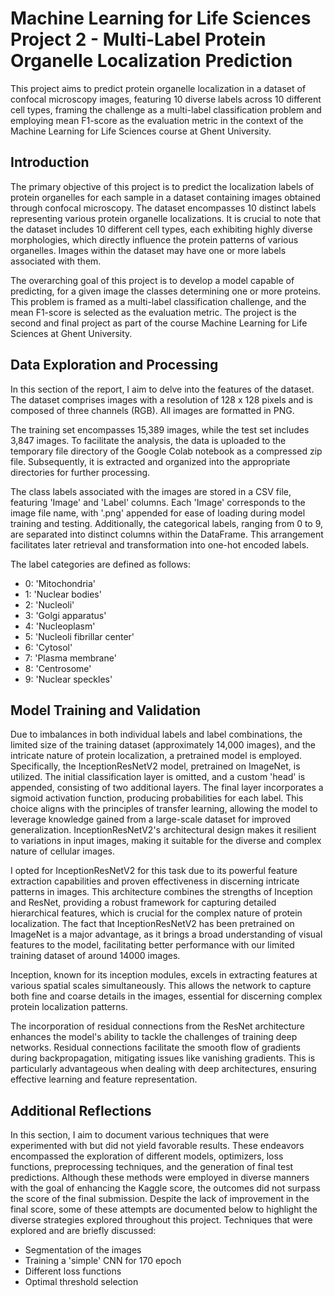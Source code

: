 # Machine Learning for Life Sciences Project 2 - Multi-Label Protein Organelle Localization Prediction
This project aims to predict protein organelle localization in a dataset of confocal microscopy images, featuring 10 diverse labels across 10 different cell types, framing the challenge as a multi-label classification problem and employing mean F1-score as the evaluation metric in the context of the Machine Learning for Life Sciences course at Ghent University.

## Introduction
The primary objective of this project is to predict the localization labels of protein organelles for each sample in a dataset containing images obtained through confocal microscopy. The dataset encompasses 10 distinct labels representing various protein organelle localizations. It is crucial to note that the dataset includes 10 different cell types, each exhibiting highly diverse morphologies, which directly influence the protein patterns of various organelles. Images within the dataset may have one or more labels associated with them.

The overarching goal of this project is to develop a model capable of predicting, for a given image the classes determining one or more proteins. This problem is framed as a multi-label classification challenge, and the mean F1-score is selected as the evaluation metric. The project is the second and final project as part of the course Machine Learning for Life Sciences at Ghent University.

## Data Exploration and Processing
In this section of the report, I aim to delve into the features of the dataset. The dataset comprises images with a resolution of 128 x 128 pixels and is composed of three channels (RGB). All images are formatted in PNG.

The training set encompasses 15,389 images, while the test set includes 3,847 images. To facilitate the analysis, the data is uploaded to the temporary file directory of the Google Colab notebook as a compressed zip file. Subsequently, it is extracted and organized into the appropriate directories for further processing.

The class labels associated with the images are stored in a CSV file, featuring 'Image' and 'Label' columns. Each 'Image' corresponds to the image file name, with '.png' appended for ease of loading during model training and testing. Additionally, the categorical labels, ranging from 0 to 9, are separated into distinct columns within the DataFrame. This arrangement facilitates later retrieval and transformation into one-hot encoded labels.

The label categories are defined as follows:
- 0: 'Mitochondria'
- 1: 'Nuclear bodies'
- 2: 'Nucleoli'
- 3: 'Golgi apparatus'
- 4: 'Nucleoplasm'
- 5: 'Nucleoli fibrillar center'
- 6: 'Cytosol'
- 7: 'Plasma membrane'
- 8: 'Centrosome'
- 9: 'Nuclear speckles'

## Model Training and Validation
Due to imbalances in both individual labels and label combinations, the limited size of the training dataset (approximately 14,000 images), and the intricate nature of protein localization, a pretrained model is employed. Specifically, the InceptionResNetV2 model, pretrained on ImageNet, is utilized. The initial classification layer is omitted, and a custom 'head' is appended, consisting of two additional layers. The final layer incorporates a sigmoid activation function, producing probabilities for each label. This choice aligns with the principles of transfer learning, allowing the model to leverage knowledge gained from a large-scale dataset for improved generalization. InceptionResNetV2's architectural design makes it resilient to variations in input images, making it suitable for the diverse and complex nature of cellular images.

I opted for InceptionResNetV2 for this task due to its powerful feature extraction capabilities and proven effectiveness in discerning intricate patterns in images. This architecture combines the strengths of Inception and ResNet, providing a robust framework for capturing detailed hierarchical features, which is crucial for the complex nature of protein localization. The fact that InceptionResNetV2 has been pretrained on ImageNet is a major advantage, as it brings a broad understanding of visual features to the model, facilitating better performance with our limited training dataset of around 14000 images.

Inception, known for its inception modules, excels in extracting features at various spatial scales simultaneously. This allows the network to capture both fine and coarse details in the images, essential for discerning complex protein localization patterns.

The incorporation of residual connections from the ResNet architecture enhances the model's ability to tackle the challenges of training deep networks. Residual connections facilitate the smooth flow of gradients during backpropagation, mitigating issues like vanishing gradients. This is particularly advantageous when dealing with deep architectures, ensuring effective learning and feature representation.

## Additional Reflections
In this section, I aim to document various techniques that were experimented with but did not yield favorable results. These endeavors encompassed the exploration of different models, optimizers, loss functions, preprocessing techniques, and the generation of final test predictions. Although these methods were employed in diverse manners with the goal of enhancing the Kaggle score, the outcomes did not surpass the score of the final submission. Despite the lack of improvement in the final score, some of these attempts are documented below to highlight the diverse strategies explored throughout this project. Techniques that were explored and are briefly discussed:

- Segmentation of the images
- Training a 'simple' CNN for 170 epoch
- Different loss functions
- Optimal threshold selection
